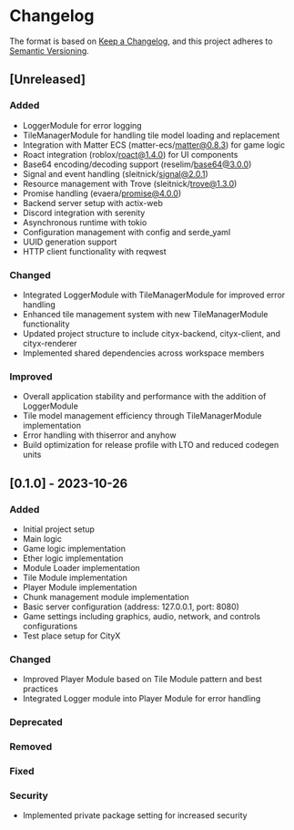 # Changelog

The format is based on [Keep a Changelog](https://keepachangelog.com/en/1.0.0/),
and this project adheres to [Semantic Versioning](https://semver.org/spec/v2.0.0.html).

## [Unreleased]
### Added
- LoggerModule for error logging
- TileManagerModule for handling tile model loading and replacement
- Integration with Matter ECS (matter-ecs/matter@0.8.3) for game logic
- Roact integration (roblox/roact@1.4.0) for UI components
- Base64 encoding/decoding support (reselim/base64@3.0.0)
- Signal and event handling (sleitnick/signal@2.0.1)
- Resource management with Trove (sleitnick/trove@1.3.0)
- Promise handling (evaera/promise@4.0.0)
- Backend server setup with actix-web
- Discord integration with serenity
- Asynchronous runtime with tokio
- Configuration management with config and serde_yaml
- UUID generation support
- HTTP client functionality with reqwest

### Changed
- Integrated LoggerModule with TileManagerModule for improved error handling
- Enhanced tile management system with new TileManagerModule functionality
- Updated project structure to include cityx-backend, cityx-client, and cityx-renderer
- Implemented shared dependencies across workspace members

### Improved
- Overall application stability and performance with the addition of LoggerModule
- Tile model management efficiency through TileManagerModule implementation
- Error handling with thiserror and anyhow
- Build optimization for release profile with LTO and reduced codegen units

## [0.1.0] - 2023-10-26
### Added
- Initial project setup
- Main logic
- Game logic implementation
- Ether logic implementation
- Module Loader implementation
- Tile Module implementation
- Player Module implementation
- Chunk management module implementation
- Basic server configuration (address: 127.0.0.1, port: 8080)
- Game settings including graphics, audio, network, and controls configurations
- Test place setup for CityX

### Changed
- Improved Player Module based on Tile Module pattern and best practices
- Integrated Logger module into Player Module for error handling

### Deprecated

### Removed

### Fixed

### Security
- Implemented private package setting for increased security
